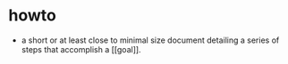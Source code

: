 # howto

- a short or at least close to minimal size document detailing a series of steps that accomplish a [[goal]].

